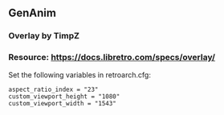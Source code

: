## GenAnim
### Overlay by TimpZ
### Resource: https://docs.libretro.com/specs/overlay/

Set the following variables in retroarch.cfg:
```
aspect_ratio_index = "23"
custom_viewport_height = "1080"
custom_viewport_width = "1543"
```
